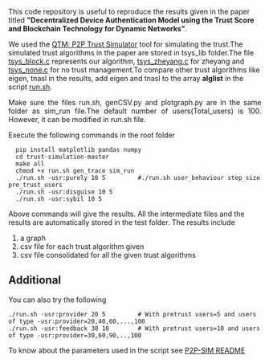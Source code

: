 This code repository is useful to reproduce the results given in the paper titled **"Decentralized Device Authentication Model using the Trust Score and Blockchain Technology for Dynamic Networks"**.  

We used the [QTM: P2P Trust Simulator](https://rtg.cis.upenn.edu/qtm/p2psim.php3) tool for simulating the trust.The simulated trust algorithms in the paper are stored in tsys_lib folder.The file [tsys_block.c](tsys_lib/tsys_block.c) represents our algorithm, [tsys_zheyang.c](tsys_lib/tsys_zheyang.c) for zheyang and [tsys_none.c](tsys_lib/tsys_none.c) for no trust management.To compare other trust algorithms like eigen, tnasl in the results, add eigen and tnasl to the array **alglist** in the script [run.sh](run.sh). 

<div style="text-align: justify"> Make sure the files run.sh, genCSV.py and plotgraph.py are in the same folder as sim_run file.The default number of users(Total_users) is 100. However, it can be modified in run.sh file. </div>  
  
Execute the following commands in the root folder  
```
  pip install matplotlib pandas numpy 
  cd trust-simulation-master
  make all  
  chmod +x run.sh gen_trace sim_run
  ./run.sh -usr:purely 10 5         #./run.sh user_behaviour step_size pre_trust_users  
  ./run.sh -usr:disguise 10 5          
  ./run.sh -usr:sybil 10 5  
```
Above commands will give the results. All the intermediate files and the results are automatically stored in the test folder.
The results include  
1. a graph  
2. csv file for each trust algorithm given  
3. csv file consolidated for all the given trust algorithms  
 
 
 
 ## Additional
 You can also try  the following   
 ```
./run.sh -usr:provider 20 5         # With pretrust users=5 and users of type -usr:provider=20,40,60,...,100         
./run.sh -usr:feedback 30 10        # With pretrust users=10 and users of type -usr:provider=30,60,90,..,100         
 ```
To know about the parameters used in the script see [P2P-SIM README ](https://rtg.cis.upenn.edu/qtm/doc/p2p_readme.txt)  
 
